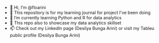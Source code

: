 - 👋 Hi, I’m @floarini 
- 👀 This repository is for my learning journal for project I've been doing
- 🌱 I’m currently learning Python and R for data analytics
- 💞️ This repo also to showcase my data analytics skillset
- 📫 Check out my LinkedIn page (Desilya Bunga Arini) or visit my Tableu public profile (Desilya Bunga Arini)

